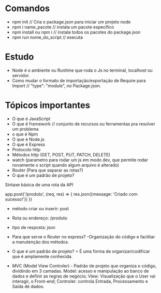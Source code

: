 # Comandos 

- npm init // Cria o package.json  para iniciar um projeto node 
- npm i name_pacote // instala um pacote específico
- npm install 
ou 
    npm i // instala todos os pacotes do package.json
- npm run nome_do_script // executa 


# Estudo

- Node é o ambiente ou Runtime que roda o Js no terminal, localhost ou servidor.
- Como mudar o formato de importação/exportação de Require para Import // "type": "module", no Package.json.

# Tópicos importantes

- O que é JavaScript
- O que é framework // conjunto de recursos ou ferramentas pra resolver um problema
- o que é Npm
- O que é Node.js
- O que é Express
- Protocolo http
- Métodos http (GET, POST, PUT, PATCH, DELETE)
- watch (parametro para rodar um js em modo dev, que permite rodar novamente o script quando algum arquivo é alterado)
- Router (Para que separar as rotas?)
- O que é um padrão de projeto? 

Sintaxe básica de uma rota da API

app.post('/produto', (req, res) => {
    res.json({message: 'Criado com sucesso!'})
})

- método criar ou inserir: post
- Rota ou endereço: /produto
- tipo de resposta: json

- Para que serve o Router no express? 
-Organização do código e facilitar a manutenção dos métodos.
- O que é um padrão de projeto? = É uma forma de organizar/codificar que é amplamente conhecida.
- MVC (Model View Controler) - Padrão de projeto que organiza o código, dividindo em 3 camadas.
 Model: acesso e manipulação ao banco de dados e definir as regras de negócio;
View: Visualização que o User vai interagir, o Front-end;
Controler: controla Entrada, Processamento e Saída de dados.